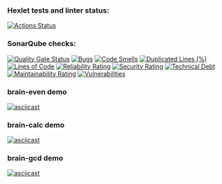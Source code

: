 ### Hexlet tests and linter status:
[![Actions Status](https://github.com/Irina-Grebennikova/python-project-49/actions/workflows/hexlet-check.yml/badge.svg)](https://github.com/Irina-Grebennikova/python-project-49/actions)


### SonarQube checks:
[![Quality Gate Status](https://sonarcloud.io/api/project_badges/measure?project=Irina-Grebennikova_python-project-49&metric=alert_status)](https://sonarcloud.io/summary/new_code?id=Irina-Grebennikova_python-project-49)
[![Bugs](https://sonarcloud.io/api/project_badges/measure?project=Irina-Grebennikova_python-project-49&metric=bugs)](https://sonarcloud.io/summary/new_code?id=Irina-Grebennikova_python-project-49)
[![Code Smells](https://sonarcloud.io/api/project_badges/measure?project=Irina-Grebennikova_python-project-49&metric=code_smells)](https://sonarcloud.io/summary/new_code?id=Irina-Grebennikova_python-project-49)
[![Duplicated Lines (%)](https://sonarcloud.io/api/project_badges/measure?project=Irina-Grebennikova_python-project-49&metric=duplicated_lines_density)](https://sonarcloud.io/summary/new_code?id=Irina-Grebennikova_python-project-49)
[![Lines of Code](https://sonarcloud.io/api/project_badges/measure?project=Irina-Grebennikova_python-project-49&metric=ncloc)](https://sonarcloud.io/summary/new_code?id=Irina-Grebennikova_python-project-49)
[![Reliability Rating](https://sonarcloud.io/api/project_badges/measure?project=Irina-Grebennikova_python-project-49&metric=reliability_rating)](https://sonarcloud.io/summary/new_code?id=Irina-Grebennikova_python-project-49)
[![Security Rating](https://sonarcloud.io/api/project_badges/measure?project=Irina-Grebennikova_python-project-49&metric=security_rating)](https://sonarcloud.io/summary/new_code?id=Irina-Grebennikova_python-project-49)
[![Technical Debt](https://sonarcloud.io/api/project_badges/measure?project=Irina-Grebennikova_python-project-49&metric=sqale_index)](https://sonarcloud.io/summary/new_code?id=Irina-Grebennikova_python-project-49)
[![Maintainability Rating](https://sonarcloud.io/api/project_badges/measure?project=Irina-Grebennikova_python-project-49&metric=sqale_rating)](https://sonarcloud.io/summary/new_code?id=Irina-Grebennikova_python-project-49)
[![Vulnerabilities](https://sonarcloud.io/api/project_badges/measure?project=Irina-Grebennikova_python-project-49&metric=vulnerabilities)](https://sonarcloud.io/summary/new_code?id=Irina-Grebennikova_python-project-49)


### **brain-even** demo
[![asciicast](https://asciinema.org/a/R32WWsrjkVVlZlXn0voIrzNv8.svg)](https://asciinema.org/a/R32WWsrjkVVlZlXn0voIrzNv8)


### **brain-calc** demo
[![asciicast](https://asciinema.org/a/MXZTKmOJShDVcTXRouLidGj34.svg)](https://asciinema.org/a/MXZTKmOJShDVcTXRouLidGj34)


### **brain-gcd** demo
[![asciicast](https://asciinema.org/a/jlQMicbikMosAJ795mqbGjEID.svg)](https://asciinema.org/a/jlQMicbikMosAJ795mqbGjEID)